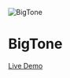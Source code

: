 ![BigTone](https://github.com/MarionRichez/test-BigTone/blob/main/public/img/bigtone.png)

# BigTone

[Live Demo](https://bigtone.marion-richez.be/)
 
